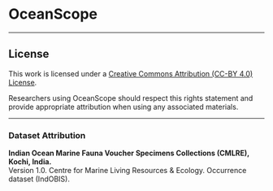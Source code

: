 # OceanScope

---
## License

This work is licensed under a [Creative Commons Attribution (CC-BY 4.0) License](https://creativecommons.org/licenses/by/4.0/).

Researchers using OceanScope should respect this rights statement and provide appropriate attribution when using any associated materials.

---
### Dataset Attribution

**Indian Ocean Marine Fauna Voucher Specimens Collections (CMLRE), Kochi, India.**  
Version 1.0. Centre for Marine Living Resources & Ecology. Occurrence dataset (IndOBIS).  

